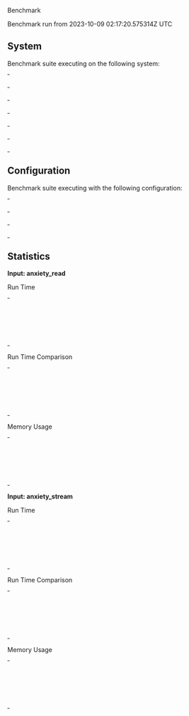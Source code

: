 Benchmark

Benchmark run from 2023-10-09 02:17:20.575314Z UTC

## System

Benchmark suite executing on the following system:

<table style="width: 1%">
  <tr>
    <th style="width: 1%; white-space: nowrap">Operating System</th>
    <td>Linux</td>
  </tr><tr>
    <th style="white-space: nowrap">CPU Information</th>
    <td style="white-space: nowrap">AMD Ryzen Threadripper 1900X 8-Core Processor</td>
  </tr><tr>
    <th style="white-space: nowrap">Number of Available Cores</th>
    <td style="white-space: nowrap">16</td>
  </tr><tr>
    <th style="white-space: nowrap">Available Memory</th>
    <td style="white-space: nowrap">31.29 GB</td>
  </tr><tr>
    <th style="white-space: nowrap">Elixir Version</th>
    <td style="white-space: nowrap">1.15.4</td>
  </tr><tr>
    <th style="white-space: nowrap">Erlang Version</th>
    <td style="white-space: nowrap">26.0.2</td>
  </tr>
</table>

## Configuration

Benchmark suite executing with the following configuration:

<table style="width: 1%">
  <tr>
    <th style="width: 1%">:time</th>
    <td style="white-space: nowrap">30 s</td>
  </tr><tr>
    <th>:parallel</th>
    <td style="white-space: nowrap">1</td>
  </tr><tr>
    <th>:warmup</th>
    <td style="white-space: nowrap">5 s</td>
  </tr>
</table>

## Statistics



__Input: anxiety_read__

Run Time

<table style="width: 1%">
  <tr>
    <th>Name</th>
    <th style="text-align: right">IPS</th>
    <th style="text-align: right">Average</th>
    <th style="text-align: right">Devitation</th>
    <th style="text-align: right">Median</th>
    <th style="text-align: right">99th&nbsp;%</th>
  </tr>

  <tr>
    <td style="white-space: nowrap">saxy</td>
    <td style="white-space: nowrap; text-align: right">161.35</td>
    <td style="white-space: nowrap; text-align: right">6.20 ms</td>
    <td style="white-space: nowrap; text-align: right">&plusmn;5.06%</td>
    <td style="white-space: nowrap; text-align: right">6.15 ms</td>
    <td style="white-space: nowrap; text-align: right">7.08 ms</td>
  </tr>

  <tr>
    <td style="white-space: nowrap">erlsom</td>
    <td style="white-space: nowrap; text-align: right">51.99</td>
    <td style="white-space: nowrap; text-align: right">19.23 ms</td>
    <td style="white-space: nowrap; text-align: right">&plusmn;6.22%</td>
    <td style="white-space: nowrap; text-align: right">19.17 ms</td>
    <td style="white-space: nowrap; text-align: right">22.68 ms</td>
  </tr>

  <tr>
    <td style="white-space: nowrap">xmerl</td>
    <td style="white-space: nowrap; text-align: right">46.61</td>
    <td style="white-space: nowrap; text-align: right">21.45 ms</td>
    <td style="white-space: nowrap; text-align: right">&plusmn;4.69%</td>
    <td style="white-space: nowrap; text-align: right">21.32 ms</td>
    <td style="white-space: nowrap; text-align: right">24.17 ms</td>
  </tr>

</table>


Run Time Comparison

<table style="width: 1%">
  <tr>
    <th>Name</th>
    <th style="text-align: right">IPS</th>
    <th style="text-align: right">Slower</th>
  <tr>
    <td style="white-space: nowrap">saxy</td>
    <td style="white-space: nowrap;text-align: right">161.35</td>
    <td>&nbsp;</td>
  </tr>

  <tr>
    <td style="white-space: nowrap">erlsom</td>
    <td style="white-space: nowrap; text-align: right">51.99</td>
    <td style="white-space: nowrap; text-align: right">3.1x</td>
  </tr>

  <tr>
    <td style="white-space: nowrap">xmerl</td>
    <td style="white-space: nowrap; text-align: right">46.61</td>
    <td style="white-space: nowrap; text-align: right">3.46x</td>
  </tr>

</table>



Memory Usage

<table style="width: 1%">
  <tr>
    <th>Name</th>
    <th style="text-align: right">Average</th>
    <th style="text-align: right">Factor</th>
  </tr>
  <tr>
    <td style="white-space: nowrap">saxy</td>
    <td style="white-space: nowrap">2.73 MB</td>
    <td>&nbsp;</td>
  </tr>
    <tr>
    <td style="white-space: nowrap">erlsom</td>
    <td style="white-space: nowrap">18.46 MB</td>
    <td>6.76x</td>
  </tr>
    <tr>
    <td style="white-space: nowrap">xmerl</td>
    <td style="white-space: nowrap">19.20 MB</td>
    <td>7.03x</td>
  </tr>
</table>



__Input: anxiety_stream__

Run Time

<table style="width: 1%">
  <tr>
    <th>Name</th>
    <th style="text-align: right">IPS</th>
    <th style="text-align: right">Average</th>
    <th style="text-align: right">Devitation</th>
    <th style="text-align: right">Median</th>
    <th style="text-align: right">99th&nbsp;%</th>
  </tr>

  <tr>
    <td style="white-space: nowrap">saxy</td>
    <td style="white-space: nowrap; text-align: right">97.65</td>
    <td style="white-space: nowrap; text-align: right">10.24 ms</td>
    <td style="white-space: nowrap; text-align: right">&plusmn;4.34%</td>
    <td style="white-space: nowrap; text-align: right">10.21 ms</td>
    <td style="white-space: nowrap; text-align: right">11.30 ms</td>
  </tr>

  <tr>
    <td style="white-space: nowrap">erlsom</td>
    <td style="white-space: nowrap; text-align: right">47.61</td>
    <td style="white-space: nowrap; text-align: right">21.00 ms</td>
    <td style="white-space: nowrap; text-align: right">&plusmn;12.69%</td>
    <td style="white-space: nowrap; text-align: right">21.20 ms</td>
    <td style="white-space: nowrap; text-align: right">25.11 ms</td>
  </tr>

  <tr>
    <td style="white-space: nowrap">xmerl</td>
    <td style="white-space: nowrap; text-align: right">35.11</td>
    <td style="white-space: nowrap; text-align: right">28.48 ms</td>
    <td style="white-space: nowrap; text-align: right">&plusmn;14.53%</td>
    <td style="white-space: nowrap; text-align: right">28.67 ms</td>
    <td style="white-space: nowrap; text-align: right">40.52 ms</td>
  </tr>

</table>


Run Time Comparison

<table style="width: 1%">
  <tr>
    <th>Name</th>
    <th style="text-align: right">IPS</th>
    <th style="text-align: right">Slower</th>
  <tr>
    <td style="white-space: nowrap">saxy</td>
    <td style="white-space: nowrap;text-align: right">97.65</td>
    <td>&nbsp;</td>
  </tr>

  <tr>
    <td style="white-space: nowrap">erlsom</td>
    <td style="white-space: nowrap; text-align: right">47.61</td>
    <td style="white-space: nowrap; text-align: right">2.05x</td>
  </tr>

  <tr>
    <td style="white-space: nowrap">xmerl</td>
    <td style="white-space: nowrap; text-align: right">35.11</td>
    <td style="white-space: nowrap; text-align: right">2.78x</td>
  </tr>

</table>



Memory Usage

<table style="width: 1%">
  <tr>
    <th>Name</th>
    <th style="text-align: right">Average</th>
    <th style="text-align: right">Factor</th>
  </tr>
  <tr>
    <td style="white-space: nowrap">saxy</td>
    <td style="white-space: nowrap">3.69 MB</td>
    <td>&nbsp;</td>
  </tr>
    <tr>
    <td style="white-space: nowrap">erlsom</td>
    <td style="white-space: nowrap">19.29 MB</td>
    <td>5.22x</td>
  </tr>
    <tr>
    <td style="white-space: nowrap">xmerl</td>
    <td style="white-space: nowrap">21.49 MB</td>
    <td>5.82x</td>
  </tr>
</table>